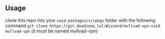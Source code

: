 ## Usage

clone this repo into your `void-packages/srcpkgs` folder with the following command `git clone https://git.deadzone.lol/Wizzard/mullvad-vpn-void mullvad-vpn` (it must be named mullvad-vpn)